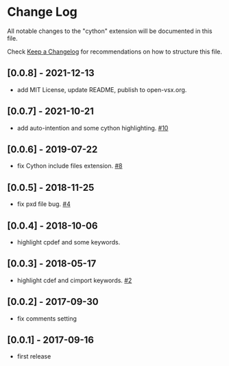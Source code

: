 # Change Log

All notable changes to the "cython" extension will be documented in this file.

Check [Keep a Changelog](http://keepachangelog.com/) for recommendations on how to structure this file.

## [0.0.8] - 2021-12-13
- add MIT License, update README, publish to open-vsx.org.

## [0.0.7] - 2021-10-21
- add auto-intention and some cython highlighting. [#10](https://github.com/guyskk/language-cython-for-vscode/issues/10)

## [0.0.6] - 2019-07-22
- fix Cython include files extension. [#8](https://github.com/guyskk/language-cython-for-vscode/issues/8)

## [0.0.5] - 2018-11-25
- fix pxd file bug. [#4](https://github.com/guyskk/language-cython-for-vscode/issues/4)

## [0.0.4] - 2018-10-06
- highlight cpdef and some keywords.

## [0.0.3] - 2018-05-17
- highlight cdef and cimport keywords. [#2](https://github.com/guyskk/language-cython-for-vscode/issues/2)

## [0.0.2] - 2017-09-30
- fix comments setting

## [0.0.1] - 2017-09-16
- first release
